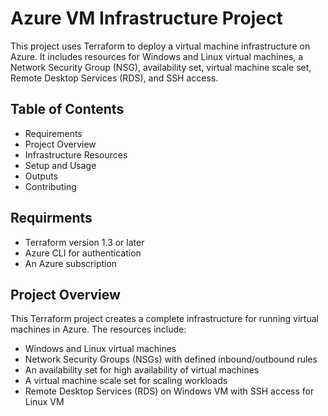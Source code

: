 # Azure VM Infrastructure Project

This project uses Terraform to deploy a virtual machine infrastructure on Azure. It includes resources for Windows and Linux virtual machines, a Network Security Group (NSG), availability set, virtual machine scale set, Remote Desktop Services (RDS), and SSH access.

## Table of Contents 
* Requirements
* Project Overview
* Infrastructure Resources
* Setup and Usage
* Outputs
* Contributing

## Requirments
* Terraform version 1.3 or later
* Azure CLI for authentication
* An Azure subscription

## Project Overview
This Terraform project creates a complete infrastructure for running virtual machines in Azure. The resources include:
* Windows and Linux virtual machines
* Network Security Groups (NSGs) with defined inbound/outbound rules
* An availability set for high availability of virtual machines
* A virtual machine scale set for scaling workloads
* Remote Desktop Services (RDS) on Windows VM with SSH access for Linux VM
